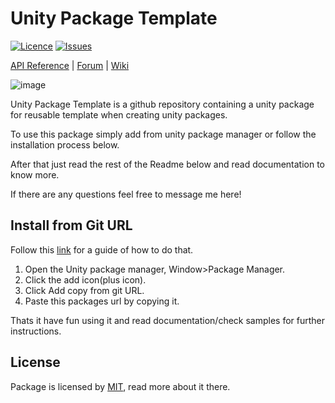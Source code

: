 # Unity Package Template

<!-- Describe your package -->

[![Licence](https://img.shields.io/apm/l/unity-package-template)](/LICENSE)
[![Issues](https://img.shields.io/github/issues/CaptnJohn/unity-package-template)](https://github.com/CaptnJohn/unity-package-template/issues)

[API Reference](https://myapi) | [Forum](https://myforum) | [Wiki](https://mywiki)

![image](https://user-images.githubusercontent.com/16833945/181484755-addad110-ab82-48ff-bf8f-37985e43494d.png)

Unity Package Template is a github repository containing a unity package for reusable template when creating unity packages.

To use this package simply add from unity package manager or follow the installation process below.

After that just read the rest of the Readme below and read documentation to know more.

If there are any questions feel free to message me here!

## Install from Git URL

Follow this [link](https://docs.unity3d.com/Manual/upm-ui-giturl.html) for a guide of how to do that.

1. Open the Unity package manager, Window>Package Manager.
2. Click the add icon(plus icon).
3. Click Add copy from git URL.
4. Paste this packages url by copying it.

Thats it have fun using it and read documentation/check samples for further instructions.

## License

Package is licensed by [MIT](/LICENSE.md), read more about it there.
